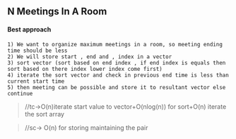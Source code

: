 ## N Meetings In A Room
#### Best approach
````
1) We want to organize maximum meetings in a room, so meeting ending time should be less
2) We will store start , end and , index in a vector
3) sort vector (sort based on end index , if end index is equals then sort based on there index lower index come first)
4) iterate the sort vector and check in previous end time is less than current start time 
5) then meeting can be possible and store it to resultant vector else continue
````
> //tc->O(n)iterate start value to vector+O(nlog(n)) for sort+O(n) iterate the sort array

> //sc-> O(n) for storing maintaining the pair
